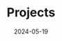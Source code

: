 ---
title: 'Projects'
date: 2024-05-19
type: landing

design:
  # Section spacing
  spacing: '5rem'

# Page sections
sections:
  - block: collection
    id: phd-projects
    content:
      title: Research projects
      subtitle: 
      #text: I enjoy making things. Here are a selection of projects that I have worked on over the years.
      filters:
        folders:
          - project/research
    design:
      view: article-grid
      fill_image: false
      columns: 3
  - block: collection
    id: dormant-projects
    content:
      title: Dormant projects
      subtitle: 
      #text: I enjoy making things. Here are a selection of projects that I have worked on over the years.
      filters:
        folders:
          - project
    design:
      view: article-grid
      fill_image: false
      columns: 3
  - block: collection
    id: pre-phd
    content:
      title: Pre-PhD
      subtitle: 
      #text: I enjoy making things. Here are a selection of projects that I have worked on over the years.
      filters:
        folders:
          - project
      
    design:
      view: article-grid
      fill_image: false
      columns: 3
---